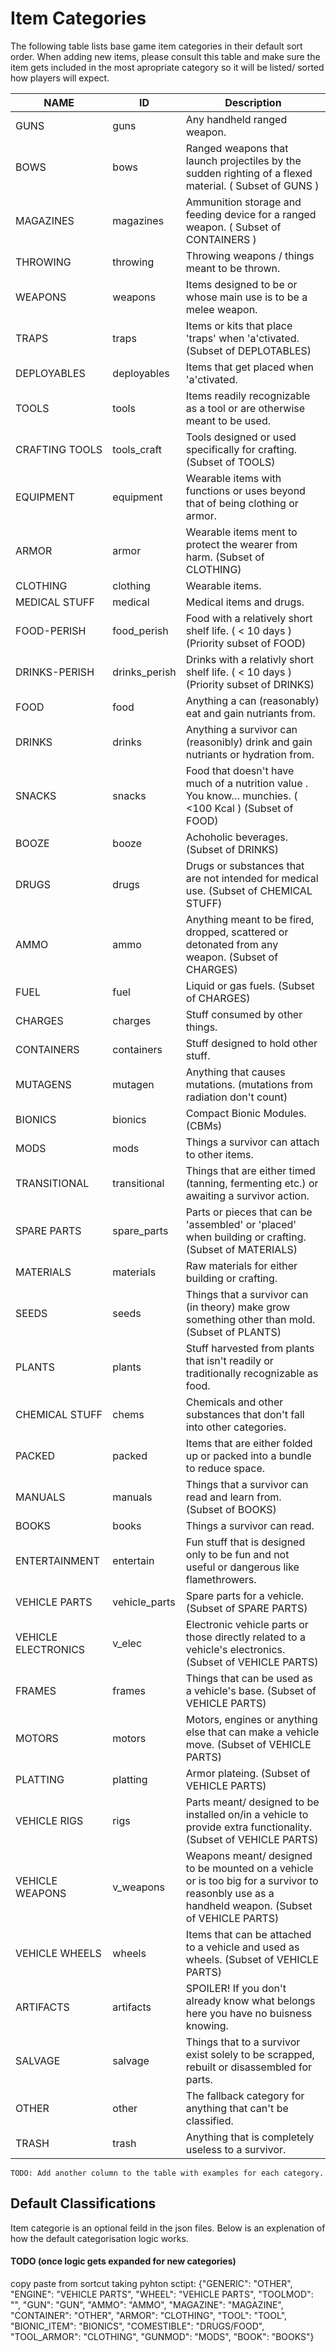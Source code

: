 # Item Categories

The following table lists base game item categories in their default sort order.  When adding new items, please consult this table and make sure the item gets included in the most apropriate category so it will be listed/ sorted how players will expect.

NAME | ID | Description
---- | -- |---------
GUNS | guns |Any handheld ranged weapon.
BOWS | bows |Ranged weapons that launch projectiles by the sudden righting of a flexed material.  ( Subset of GUNS )
MAGAZINES | magazines | Ammunition storage and feeding device for a ranged weapon. ( Subset of CONTAINERS )
THROWING | throwing | Throwing weapons / things meant to be thrown.
WEAPONS | weapons | Items designed to be or whose main use is to be a melee weapon.
TRAPS | traps | Items or kits that place 'traps' when 'a'ctivated. (Subset of DEPLOTABLES)
DEPLOYABLES | deployables | Items that get placed when 'a'ctivated.
TOOLS | tools | Items readily recognizable as a tool or are otherwise meant to be used.
CRAFTING TOOLS | tools_craft | Tools designed or used specifically for crafting.  (Subset of TOOLS)
EQUIPMENT | equipment | Wearable items with functions or uses beyond that of being clothing or armor.
ARMOR | armor | Wearable items ment to protect the wearer from harm.  (Subset of CLOTHING)
CLOTHING | clothing | Wearable items.
MEDICAL STUFF | medical | Medical items and drugs.
FOOD-PERISH | food_perish | Food with a relatively short shelf life. ( < 10 days ) (Priority subset of FOOD)
DRINKS-PERISH | drinks_perish | Drinks with a relativly short shelf life. ( < 10 days ) (Priority subset of DRINKS)
FOOD | food | Anything a can (reasonably) eat and gain nutriants from. 
DRINKS | drinks | Anything a survivor can (reasonibly) drink and gain nutriants or hydration from.
SNACKS | snacks | Food that doesn't have much of a nutrition value .  You know… munchies. ( <100 Kcal ) (Subset of FOOD)
BOOZE | booze | Achoholic beverages. (Subset of DRINKS)
DRUGS | drugs | Drugs or substances that are not intended for medical use. (Subset of CHEMICAL STUFF)
AMMO | ammo | Anything meant to be fired, dropped, scattered or detonated from any weapon. (Subset of CHARGES)
FUEL | fuel | Liquid or gas fuels. (Subset of CHARGES)
CHARGES | charges | Stuff consumed by other things.
CONTAINERS | containers | Stuff designed to hold other stuff.
MUTAGENS | mutagen | Anything that causes mutations. (mutations from radiation don't count)
BIONICS | bionics | Compact Bionic Modules. (CBMs)
MODS | mods | Things a survivor  can attach to other items.
TRANSITIONAL | transitional | Things that are either timed (tanning, fermenting etc.) or awaiting a survivor action.
SPARE PARTS | spare_parts | Parts or pieces that can be 'assembled' or 'placed' when building or crafting. (Subset of MATERIALS)
MATERIALS | materials | Raw materials for either building or crafting.
SEEDS | seeds | Things that a survivor can (in theory) make grow something other than mold. (Subset of PLANTS)
PLANTS | plants | Stuff harvested from plants that isn't readily or traditionally recognizable as food.
CHEMICAL STUFF | chems | Chemicals and other substances that don't fall into other categories.
PACKED | packed | Items that are either folded up or packed into a bundle to reduce space.
MANUALS | manuals | Things that a survivor can read and learn from.  (Subset of BOOKS)
BOOKS | books | Things a survivor can read.
ENTERTAINMENT | entertain | Fun stuff that is designed only to be fun and not useful or dangerous like flamethrowers.
VEHICLE PARTS | vehicle_parts | Spare parts for a vehicle. (Subset of SPARE PARTS)
VEHICLE ELECTRONICS | v_elec | Electronic vehicle parts or those directly related to a vehicle's electronics.  (Subset of VEHICLE PARTS)
FRAMES | frames | Things that can be used as a vehicle's base.  (Subset of VEHICLE PARTS)
MOTORS | motors | Motors, engines or anything else that can make a vehicle move.  (Subset of VEHICLE PARTS)
PLATTING  | platting | Armor plateing.  (Subset of VEHICLE PARTS)
VEHICLE RIGS | rigs | Parts meant/ designed to be installed on/in a vehicle to provide extra functionality.  (Subset of VEHICLE PARTS)
VEHICLE WEAPONS | v_weapons | Weapons meant/ designed to be mounted on a vehicle or is too big for a survivor to reasonbly use as a handheld weapon. (Subset of VEHICLE PARTS)
VEHICLE WHEELS | wheels | Items that can be attached to a vehicle and used as wheels.  (Subset of VEHICLE PARTS)
ARTIFACTS | artifacts | SPOILER! If you don't already know what belongs here you have no buisness knowing.
SALVAGE | salvage | Things that to a survivor exist solely to be scrapped, rebuilt or disassembled for parts.
OTHER | other | The fallback category for anything that can't be classified.
TRASH | trash | Anything that is completely useless to a survivor.

`TODO: Add another column to the table with examples for each category.`

## Default Classifications

Item categorie is an optional feild in the json files.  Below is an explenation of how the default categorisation logic works.

#### TODO (once logic gets expanded for new categories)

copy paste from sortcut taking pyhton sctipt:
{"GENERIC": "OTHER",
                "ENGINE": "VEHICLE PARTS",
                "WHEEL": "VEHICLE PARTS",
                "TOOLMOD": "",
                "GUN": "GUN",
                "AMMO": "AMMO",
                "MAGAZINE": "MAGAZINE",
                "CONTAINER": "OTHER",
                "ARMOR": "CLOTHING",
                "TOOL": "TOOL",
                "BIONIC_ITEM": "BIONICS",
                "COMESTIBLE": "DRUGS/FOOD",
                "TOOL_ARMOR": "CLOTHING",
                "GUNMOD": "MODS",
                "BOOK": "BOOKS"}
